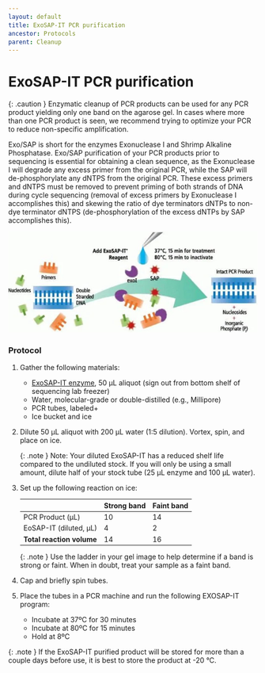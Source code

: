 ```yaml
---
layout: default
title: ExoSAP-IT PCR purification
ancestor: Protocols
parent: Cleanup
---
```


# ExoSAP-IT PCR purification

{: .caution }
Enzymatic cleanup of PCR products can be used for any PCR product yielding only one band on the agarose gel. In cases where more than one PCR product is seen, we recommend trying to optimize your PCR to reduce non-specific amplification. 

Exo/SAP is short for the enzymes Exonuclease I and Shrimp Alkaline Phosphatase. Exo/SAP purification of your PCR products prior to sequencing is essential for obtaining a clean sequence, as the Exonuclease I will degrade any excess primer from the original PCR, while the SAP will de-phosphorylate any dNTPS from the original PCR. These excess primers and dNTPS must be removed to prevent priming of both strands of DNA during cycle sequencing (removal of excess primers by Exonuclease I accomplishes this) and skewing the ratio of dye terminators dNTPs to non-dye terminator dNTPS (de-phosphorylation of the excess dNTPs by SAP accomplishes this).

<img src='https://github.com/CCG-CAS/CCG-CAS.github.io/blob/main/assets/ExoSap%20Diagram.jpeg' alt="ExoSAP-IT Diagram">

### Protocol

1. Gather the following materials:

    - [ExoSAP-IT enzyme](https://www.thermofisher.com/order/catalog/product/78201.1.ML?ICID=search-782011ML#/78201.1.ML?ICID=search-782011ML), 50 µL aliquot (sign out from bottom shelf of sequencing lab freezer)
    - Water, molecular-grade or double-distilled (e.g., Millipore)
    - PCR tubes, labeled+
    - Ice bucket and ice
2. Dilute 50 µL aliquot with 200 µL water (1:5 dilution). Vortex, spin, and place on ice.

    {: .note }
   Note: Your diluted ExoSAP-IT has a reduced shelf life compared to the undiluted stock. If you will only be using a small amount, dilute half of your stock tube (25 µL enzyme and 100 µL water).
3. Set up the following reaction on ice:

    |                           | Strong band | Faint band |
    |:--------------------------|:------------|:-----------|
    | PCR Product (µL)          | 10          | 14         |
    | EoSAP-IT (diluted, µL)    | 4           | 2          |
    | **Total reaction volume** | 14          | 16         |

    {: .note }
   Use the ladder in your gel image to help determine if a band is strong or faint. When in doubt, treat your sample as a faint band.
4. Cap and briefly spin tubes.
5. Place the tubes in a PCR machine and run the following EXOSAP-IT program:
    - Incubate at 37ºC for 30 minutes
    - Incubate at 80ºC for 15 minutes
    - Hold at 8ºC

{: .note }
If the ExoSAP-IT purified product will be stored for more than a couple days before use, it is best to store the product at -20 °C.
